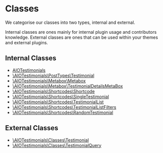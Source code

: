 # Classes

We categorise our classes into two types, internal and external.

Internal classes are ones mainly for internal plugin usage and contributors knowledge. External classes are ones that can be used within your themes and external plugins.

## Internal Classes
- [AIOTestimonials](classes/AIOTestimonials.md)
- [\AIOTestimonials\PostTypes\Testimonial](classes/PostTypes/Testimonial.md)
- [\AIOTestimonials\Metabox\Metabox](classes/Metabox/Metabox.md)
- [\AIOTestimonials\Metabox\TestimonialDetailsMetaBox](classes/Metabox/TestimonialDetailsMetaBox.md)
- [\AIOTestimonials\Shortcodes\Shortcode](classes/Shortcodes/Shortcode.md)
- [\AIOTestimonials\Shortcodes\SingleTestimonial](classes/Shortcodes/SingleTestimonial.md)
- [\AIOTestimonials\Shortcodes\TestimonialList](classes/Shortcodes/TestimonialList.md)
- [\AIOTestimonials\Shortcodes\TestimonialListFilters](classes/Shortcodes/TestimonialListFilters.md)
- [\AIOTestimonials\Shortcodes\RandomTestimonial](classes/Shortcodes/RandomTestimonial.md)

## External Classes
- [\AIOTestimonials\Classes\Testimonial](classes/Classes/Testimonial.md)
- [\AIOTestimonials\Classes\TestimonialQuery](classes/Classes/TestimonialQuery.md)